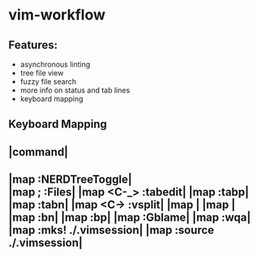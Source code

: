 # vim-workflow

## Features: 
 - asynchronous linting
 - tree file view
 - fuzzy file search
 - more info on status and tab lines
 - keyboard mapping

## Keyboard Mapping 
|command|
-------------------------------
|map <C-o> :NERDTreeToggle<CR>|   
|map ; :Files<CR>|
|map <C-_> :tabedit<CR>|
|map <C-t><left> :tabp<CR>|
|map <C-t><right> :tabn<CR>|
|map <C-\> :vsplit<CR>|
|map <C-S-Right> <C-W><Right>| 
|map <C-S-Left> <C-W><Left>|
|map <M-C-Right> :bn<CR>|
|map <M-C-Left> :bp<CR>|
|map <C-F12> :Gblame<CR>|
|map <C-S-kDel> :wqa<CR>|
|map <C-S-Home> :mks! ./.vimsession<CR>|
|map <C-Home> :source ./.vimsession<CR>|
----------------------------------------
